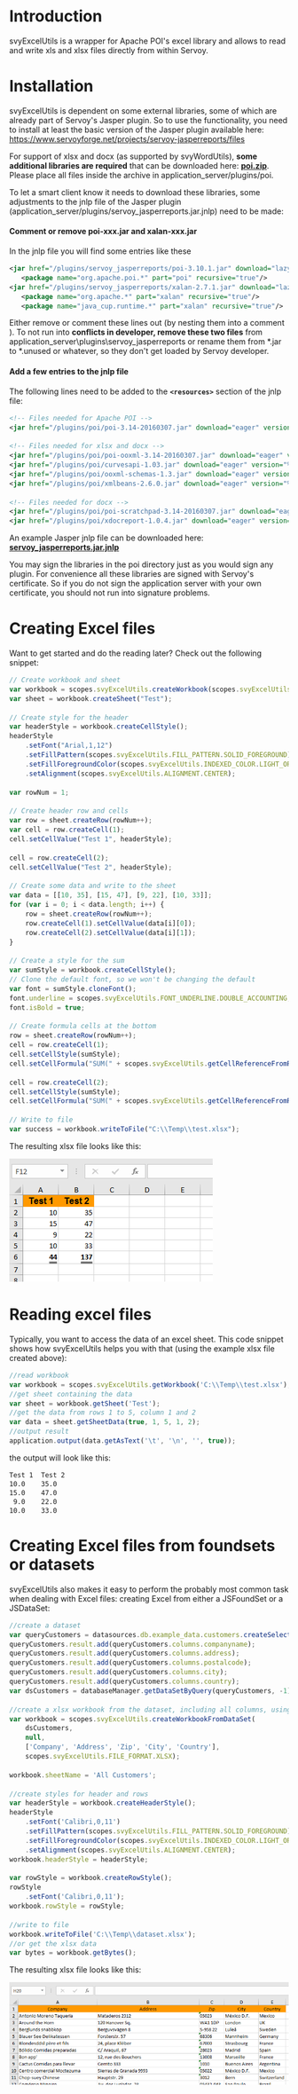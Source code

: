 # Introduction
svyExcelUtils is a wrapper for Apache POI's excel library and allows to read and write xls and xlsx files directly from within Servoy.

# Installation
svyExcelUtils is dependent on some external libraries, some of which are already part of Servoy's Jasper plugin. So to use the functionality, you need to install at least the basic version of the Jasper plugin available here: https://www.servoyforge.net/projects/servoy-jasperreports/files

For support of xlsx and docx (as supported by svyWordUtils), **some additional libraries are required** that can be downloaded here: **[poi.zip](/Servoy/svyUtils/wiki/svyExcelUtils/plugins/poi.zip)**. Please place all files inside the archive in application_server/plugins/poi.

To let a smart client know it needs to download these libraries, some adjustments to the jnlp file of the Jasper plugin (application_server/plugins/servoy_jasperreports.jar.jnlp) need to be made:

#### Comment or remove poi-xxx.jar and xalan-xxx.jar

In the jnlp file you will find some entries like these

```xml
<jar href="/plugins/servoy_jasperreports/poi-3.10.1.jar" download="lazy" part="poi" version="3.10.1"/> 
   <package name="org.apache.poi.*" part="poi" recursive="true"/> 
<jar href="/plugins/servoy_jasperreports/xalan-2.7.1.jar" download="lazy" part="xalan" version="2.7.1"/> 
   <package name="org.apache.*" part="xalan" recursive="true"/> 
   <package name="java_cup.runtime.*" part="xalan" recursive="true"/>
```

Either remove or comment these lines out (by nesting them into a comment <!-- ... -->). To not run into **conflicts in developer, remove these two files** from application_server\plugins\servoy_jasperreports or rename them from *.jar to *.unused or whatever, so they don't get loaded by Servoy developer.

#### Add a few entries to the jnlp file

The following lines need to be added to the **`<resources>`** section of the jnlp file:

```xml
<!-- Files needed for Apache POI -->
<jar href="/plugins/poi/poi-3.14-20160307.jar" download="eager" version="%%version%%"/>
			
<!-- Files needed for xlsx and docx -->
<jar href="/plugins/poi/poi-ooxml-3.14-20160307.jar" download="eager" version="%%version%%"/>
<jar href="/plugins/poi/curvesapi-1.03.jar" download="eager" version="%%version%%"/>
<jar href="/plugins/poi/ooxml-schemas-1.3.jar" download="eager" version="%%version%%"/>
<jar href="/plugins/poi/xmlbeans-2.6.0.jar" download="eager" version="%%version%%"/>
    
<!-- Files needed for docx -->
<jar href="/plugins/poi/poi-scratchpad-3.14-20160307.jar" download="eager" version="%%version%%"/>
<jar href="/plugins/poi/xdocreport-1.0.4.jar" download="eager" version="%%version%%"/>
```

An example Jasper jnlp file can be downloaded here: **[servoy_jasperreports.jar.jnlp](/Servoy/svyUtils/wiki/svyExcelUtils/plugins/servoy_jasperreports.jar.jnlp)**

You may sign the libraries in the poi directory just as you would sign any plugin. For convenience all these libraries are signed with Servoy's certificate. So if you do not sign the application server with your own certificate, you should not run into signature problems.

# Creating Excel files
Want to get started and do the reading later? Check out the following snippet:
```javascript
// Create workbook and sheet
var workbook = scopes.svyExcelUtils.createWorkbook(scopes.svyExcelUtils.FILE_FORMAT.XLSX);
var sheet = workbook.createSheet("Test");

// Create style for the header
var headerStyle = workbook.createCellStyle();
headerStyle
	.setFont("Arial,1,12")
	.setFillPattern(scopes.svyExcelUtils.FILL_PATTERN.SOLID_FOREGROUND)
	.setFillForegroundColor(scopes.svyExcelUtils.INDEXED_COLOR.LIGHT_ORANGE)
	.setAlignment(scopes.svyExcelUtils.ALIGNMENT.CENTER);

var rowNum = 1;

// Create header row and cells
var row = sheet.createRow(rowNum++);
var cell = row.createCell(1);
cell.setCellValue("Test 1", headerStyle);

cell = row.createCell(2);
cell.setCellValue("Test 2", headerStyle);

// Create some data and write to the sheet
var data = [[10, 35], [15, 47], [9, 22], [10, 33]];
for (var i = 0; i < data.length; i++) {
	row = sheet.createRow(rowNum++);
	row.createCell(1).setCellValue(data[i][0]);
	row.createCell(2).setCellValue(data[i][1]);
}

// Create a style for the sum
var sumStyle = workbook.createCellStyle();
// Clone the default font, so we won't be changing the default
var font = sumStyle.cloneFont();
font.underline = scopes.svyExcelUtils.FONT_UNDERLINE.DOUBLE_ACCOUNTING;
font.isBold = true;

// Create formula cells at the bottom
row = sheet.createRow(rowNum++);
cell = row.createCell(1);
cell.setCellStyle(sumStyle);
cell.setCellFormula("SUM(" + scopes.svyExcelUtils.getCellReferenceFromRange(2, 1 + data.length, 1, 1) + ")");

cell = row.createCell(2);
cell.setCellStyle(sumStyle);
cell.setCellFormula("SUM(" + scopes.svyExcelUtils.getCellReferenceFromRange(2, 1 + data.length, 2, 2) + ")");

// Write to file
var success = workbook.writeToFile("C:\\Temp\\test.xlsx");
```

The resulting xlsx file looks like this:

![Excel file](svyExcelUtils/images/sample_xlsx.png)

# Reading excel files
Typically, you want to access the data of an excel sheet. This code snippet shows how svyExcelUtils helps you with that (using the example xlsx file created above):

```javascript
//read workbook
var workbook = scopes.svyExcelUtils.getWorkbook('C:\\Temp\\test.xlsx');
//get sheet containing the data
var sheet = workbook.getSheet('Test');
//get the data from rows 1 to 5, column 1 and 2
var data = sheet.getSheetData(true, 1, 5, 1, 2);
//output result
application.output(data.getAsText('\t', '\n', '', true));
```

the output will look like this:

```
Test 1	Test 2
10.0	35.0
15.0	47.0
 9.0	22.0
10.0	33.0
```

# Creating Excel files from foundsets or datasets

svyExcelUtils also makes it easy to perform the probably most common task when dealing with Excel files: creating Excel from either a JSFoundSet or a JSDataSet:

```javascript
//create a dataset
var queryCustomers = datasources.db.example_data.customers.createSelect();
queryCustomers.result.add(queryCustomers.columns.companyname);
queryCustomers.result.add(queryCustomers.columns.address);
queryCustomers.result.add(queryCustomers.columns.postalcode);
queryCustomers.result.add(queryCustomers.columns.city);
queryCustomers.result.add(queryCustomers.columns.country);
var dsCustomers = databaseManager.getDataSetByQuery(queryCustomers, -1);
	
//create a xlsx workbook from the dataset, including all columns, using the given header names
var workbook = scopes.svyExcelUtils.createWorkbookFromDataSet(
	dsCustomers,
	null,
	['Company', 'Address', 'Zip', 'City', 'Country'], 
	scopes.svyExcelUtils.FILE_FORMAT.XLSX);
	
workbook.sheetName = 'All Customers';
	
//create styles for header and rows
var headerStyle = workbook.createHeaderStyle();
headerStyle
	.setFont('Calibri,0,11')
	.setFillPattern(scopes.svyExcelUtils.FILL_PATTERN.SOLID_FOREGROUND)
	.setFillForegroundColor(scopes.svyExcelUtils.INDEXED_COLOR.LIGHT_ORANGE)
	.setAlignment(scopes.svyExcelUtils.ALIGNMENT.CENTER);
workbook.headerStyle = headerStyle;
	
var rowStyle = workbook.createRowStyle();
rowStyle
	.setFont('Calibri,0,11');
workbook.rowStyle = rowStyle;
	
//write to file
workbook.writeToFile('C:\\Temp\\dataset.xlsx');
//or get the xlsx data
var bytes = workbook.getBytes();
```

The resulting xlsx file looks like this:

![JSDataSet Excel file](svyExcelUtils/images/dataset_xlsx.png)